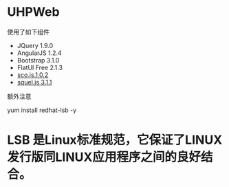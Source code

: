 # UHPWeb

使用了如下组件

* JQuery 1.9.0
* AngularJS 1.2.4 
* Bootstrap 3.1.0
* FlatUI Free 2.1.3
* [sco.js.1.0.2](https://github.com/terebentina/sco.js/tree/1.0.2)
* [squel.js 3.1.1](https://raw.githubusercontent.com/hiddentao/squel/3.1.1/squel.min.js)

额外注意

yum install redhat-lsb -y 
# LSB 是Linux标准规范，它保证了LINUX发行版同LINUX应用程序之间的良好结合。
